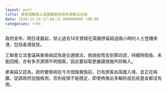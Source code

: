 ```yaml
---
layout: post
title: 麥美娟稱禁止英國載客航班來港做法合適
date: 2020-12-21 17:44:22.000000000 +08:00
categories: rthk
---
```


政府宣布，明日凌晨起，禁止過去14天曾經在英國停留超過兩小時的人士登機來港，包括香港居民。

工聯會立法會議員麥美娟認為是合適做法，她說疫情去到第四波，持續時間長、未能回穩，亦有多宗源頭不明個案，因此要採取更嚴謹措施外防輸入。

麥美娟又認為，政府要檢視在今次措施實施前，已有旅客由英國入境，並正在隔離，促請政府加強檢測，否則疫情不能穩定，即使再推出多輪防疫抗疫基金都沒有用。


　
